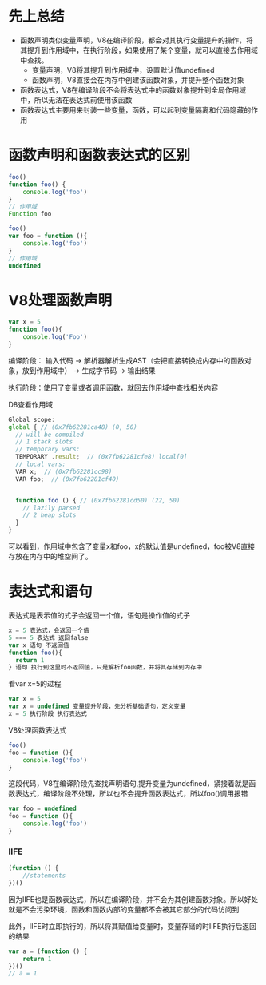 # 先上总结

- 函数声明类似变量声明，V8在编译阶段，都会对其执行变量提升的操作，将其提升到作用域中，在执行阶段，如果使用了某个变量，就可以直接去作用域中查找。
    - 变量声明，V8将其提升到作用域中，设置默认值undefined
    - 函数声明，V8直接会在内存中创建该函数对象，并提升整个函数对象
- 函数表达式，V8在编译阶段不会将表达式中的函数对象提升到全局作用域中，所以无法在表达式前使用该函数
- 函数表达式主要用来封装一些变量，函数，可以起到变量隔离和代码隐藏的作用

# 函数声明和函数表达式的区别

```js
foo()
function foo() {
    console.log('foo')
}
// 作用域
Function foo
```
```js
foo()
var foo = function (){
    console.log('foo')
}
// 作用域
undefined
```

# V8处理函数声明

```js
var x = 5
function foo(){
    console.log('Foo')
}
```

编译阶段： 输入代码 -> 解析器解析生成AST（会把直接转换成内存中的函数对象，放到作用域中） -> 生成字节码 -> 输出结果

执行阶段：使用了变量或者调用函数，就回去作用域中查找相关内容

D8查看作用域
```js
Global scope:
global { // (0x7fb62281ca48) (0, 50)
  // will be compiled
  // 1 stack slots
  // temporary vars:
  TEMPORARY .result;  // (0x7fb62281cfe8) local[0]
  // local vars:
  VAR x;  // (0x7fb62281cc98)
  VAR foo;  // (0x7fb62281cf40)


  function foo () { // (0x7fb62281cd50) (22, 50)
    // lazily parsed
    // 2 heap slots
  }
}
```

可以看到，作用域中包含了变量x和foo，x的默认值是undefined，foo被V8直接存放在内存中的堆空间了。

# 表达式和语句

表达式是表示值的式子会返回一个值，语句是操作值的式子
```js
x = 5 表达式，会返回一个值
5 === 5 表达式 返回false
var x 语句 不返回值
function foo(){
  return 1
} 语句 执行到这里时不返回值，只是解析foo函数，并将其存储到内存中
```
看var x=5的过程
```js
var x = 5
var x = undefined 变量提升阶段，先分析基础语句，定义变量
x = 5 执行阶段 执行表达式
```

V8处理函数表达式

```js
foo()
foo = function (){
    console.log('foo')
}
```
这段代码，V8在编译阶段先查找声明语句,提升变量为undefined，紧接着就是函数表达式，编译阶段不处理，所以也不会提升函数表达式，所以foo()调用报错
```js
var foo = undefined
foo = function (){
    console.log('foo')
}
```

### IIFE

```js
(function () {
    //statements
})()
```

因为IIFE也是函数表达式，所以在编译阶段，并不会为其创建函数对象。所以好处就是不会污染环境，函数和函数内部的变量都不会被其它部分的代码访问到

此外，IIFE时立即执行的，所以将其赋值给变量时，变量存储的时IIFE执行后返回的结果
```js
var a = (function () {
    return 1
})()
// a = 1
```